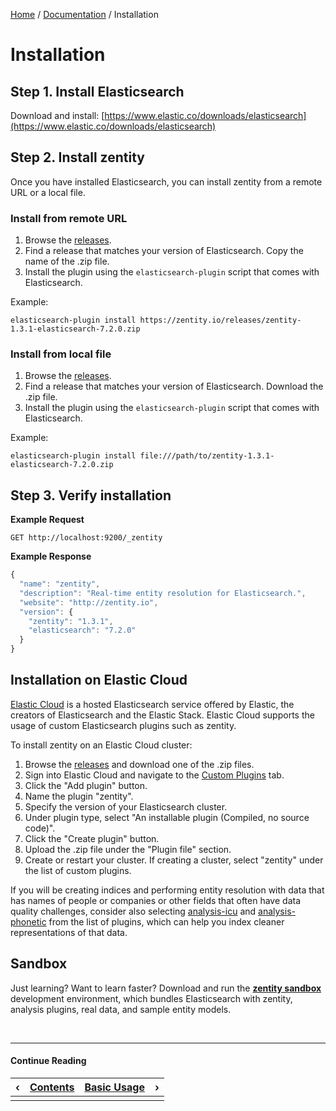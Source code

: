 [Home](/) / [Documentation](/docs) / Installation


# <a name="installation"></a>Installation


## <a name="install-elasticsearch"></a>Step 1. Install Elasticsearch

Download and install: [https://www.elastic.co/downloads/elasticsearch](https://www.elastic.co/downloads/elasticsearch)


## <a name="install-zentity"></a>Step 2. Install zentity

Once you have installed Elasticsearch, you can install zentity from a remote URL or a local file.


### <a name="install-zentity-remote-url"></a>Install from remote URL

1. Browse the [releases](/releases).
2. Find a release that matches your version of Elasticsearch. Copy the name of the .zip file.
3. Install the plugin using the `elasticsearch-plugin` script that comes with Elasticsearch.

Example:

`elasticsearch-plugin install https://zentity.io/releases/zentity-1.3.1-elasticsearch-7.2.0.zip`


### <a name="install-zentity-local-file"></a>Install from local file

1. Browse the [releases](/releases).
2. Find a release that matches your version of Elasticsearch. Download the .zip file.
4. Install the plugin using the `elasticsearch-plugin` script that comes with Elasticsearch.

Example:

`elasticsearch-plugin install file:///path/to/zentity-1.3.1-elasticsearch-7.2.0.zip`


## <a name="verify-installation"></a>Step 3. Verify installation

**Example Request**

`GET http://localhost:9200/_zentity`

**Example Response**

```javascript
{
  "name": "zentity",
  "description": "Real-time entity resolution for Elasticsearch.",
  "website": "http://zentity.io",
  "version": {
    "zentity": "1.3.1",
    "elasticsearch": "7.2.0"
  }
}
```

## <a name="installation-elastic-cloud"></a>Installation on Elastic Cloud

[Elastic Cloud](https://www.elastic.co/cloud) is a hosted Elasticsearch service offered by Elastic,
the creators of Elasticsearch and the Elastic Stack. Elastic Cloud supports the usage of custom
Elasticsearch plugins such as zentity.

To install zentity on an Elastic Cloud cluster:

1. Browse the [releases](/releases) and download one of the .zip files.
2. Sign into Elastic Cloud and navigate to the [Custom Plugins](https://cloud.elastic.co/plugins) tab.
3. Click the "Add plugin" button.
4. Name the plugin "zentity".
5. Specify the version of your Elasticsearch cluster.
6. Under plugin type, select "An installable plugin (Compiled, no source code)".
7. Click the "Create plugin" button.
8. Upload the .zip file under the "Plugin file" section.
9. Create or restart your cluster. If creating a cluster, select "zentity" under the list of custom plugins.

If you will be creating indices and performing entity resolution with data that has names of people or
companies or other fields that often have data quality challenges, consider also selecting
[analysis-icu](https://www.elastic.co/guide/en/elasticsearch/plugins/current/analysis-icu.html)
and [analysis-phonetic](https://www.elastic.co/guide/en/elasticsearch/plugins/current/analysis-phonetic.html)
from the list of plugins, which can help you index cleaner representations of that data.


## <a name="sandbox"></a>Sandbox

Just learning? Want to learn faster? Download and run the **[zentity sandbox](/sandbox)**
development environment, which bundles Elasticsearch with zentity, analysis
plugins, real data, and sample entity models.


&nbsp;

----

#### Continue Reading

|&#8249;|[Contents](/docs)|[Basic Usage](/docs/basic-usage)|&#8250;|
|:---|:---|---:|---:|
|    |    |    |    |
